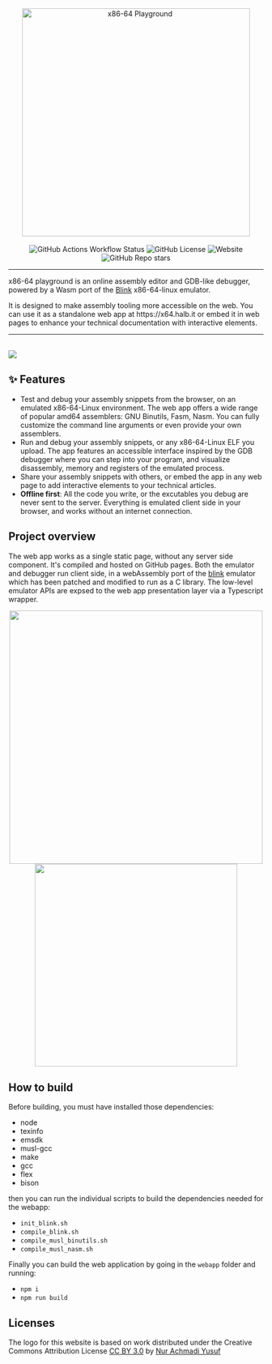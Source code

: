 <div align="center" >
  <picture>
    <source media="(prefers-color-scheme: dark)" srcset="./docs/heroart_dark3.png">
    <img width="450px" height="auto" src="./docs/heroart_light.png" alt="x86-64 Playground" />
  </picture>
</div>
<br/>


<div align="center">
  <img alt="GitHub Actions Workflow Status" src="https://img.shields.io/github/actions/workflow/status/robalb/x86-64-playground/deploy_github_pages.yml">
  <img alt="GitHub License" src="https://img.shields.io/github/license/robalb/x86-64-playground">
  <img alt="Website" src="https://img.shields.io/website?url=https%3A%2F%2Fx64.halb.it">
  <img alt="GitHub Repo stars" src="https://img.shields.io/github/stars/robalb/x86-64-playground?style=flat">
  
</div>

---

<p >
x86-64 playground is an online assembly editor and GDB-like debugger, powered by a Wasm port of the <a href="https://github.com/jart/blink/">Blink</a> x86-64-linux emulator.</p>
<p>
  It is designed to make assembly tooling more accessible on the web. You can use it as a standalone web app at https://x64.halb.it or embed it in web pages to enhance your technical documentation with interactive elements.
</p>

---


<br/>

<img src="./docs/preview3.jpg" />


## ✨ Features

- Test and debug your assembly snippets from the browser, on an emulated x86-64-Linux environment. The web app offers a wide range of popular amd64 assemblers: GNU Binutils, Fasm, Nasm. You can fully customize the command line arguments or even provide your own assemblers.
- Run and debug your assembly snippets, or any x86-64-Linux ELF you upload. The app features an accessible interface inspired by the GDB debugger where you can step into your program, and visualize disassembly, memory and registers of the emulated process.
- Share your assembly snippets with others, or embed the app in any web page to add interactive elements to your technical articles.
- **Offline first**: All the code you write, or the excutables you debug are never sent to the server. Everything is emulated client side in your browser, and works without an internet connection.

## Project overview

The web app works as a single static page, without any server side component. It's compiled and hosted on GitHub pages.
Both the emulator and debugger run client side, in a webAssembly port of the [blink](https://github.com/jart/blink/) emulator
which has been patched and modified to run as a C library.
The low-level emulator APIs are expsed to the web app presentation layer via a Typescript wrapper.

<div align="center">
<img src="./docs/webapp_architecture.drawio-1-1.png" width="500px" height="auto" />
  <img src="./docs/compilation_steps.drawio-1.png" width="400px" height="auto" />

</div>

## How to build

Before building, you must have installed those dependencies:
- node
- texinfo
- emsdk
- musl-gcc
- make
- gcc
- flex
- bison

then you can run the individual scripts to build the dependencies needed for the webapp:
- `init_blink.sh`
- `compile_blink.sh`
- `compile_musl_binutils.sh`
- `compile_musl_nasm.sh`

Finally you can build the web application by going in the `webapp` folder and running:
- `npm i`
- `npm run build`


## Licenses

The logo for this website is based on work distributed under the Creative Commons Attribution License [CC BY 3.0](https://creativecommons.org/publicdomain/mark/1.0/)
by [Nur Achmadi Yusuf](https://thenounproject.com/icon/wizard-hat-6586306/)




